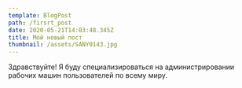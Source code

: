 ```yaml
---
template: BlogPost
path: /firsrt_post
date: 2020-05-21T14:03:48.345Z
title: Мой новый пост
thumbnail: /assets/SANY0143.jpg
---
```

Здравствуйте! Я буду специализироваться на администрировании рабочих машин пользователей по всему миру.
